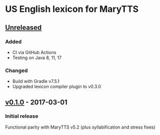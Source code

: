US English lexicon for MaryTTS
==============================

[Unreleased]
------------

### Added

- CI via GitHub Actions
- Testing on Java 8, 11, 17

### Changed

- Build with Gradle v7.5.1
- Upgraded lexicon compiler plugin to v0.3.0

[v0.1.0] - 2017-03-01
---------------------

### Initial release

Functional parity with MaryTTS v5.2 (plus syllabification and stress fixes)

[Unreleased]: https://github.com/marytts/marytts-lexicon-en_US-cmudict/compare/v0.1.0...HEAD
[v0.1.0]: https://github.com/marytts/marytts-lexicon-en_US-cmudict/tree/v0.1.0
